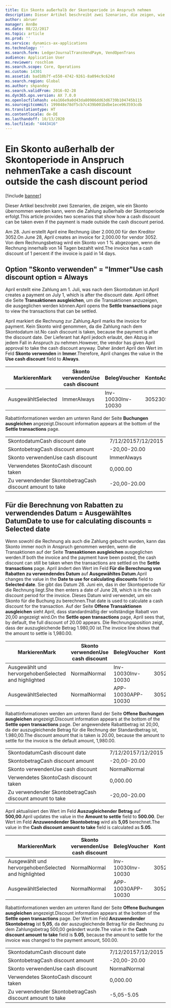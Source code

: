 ```yaml
---
title: Ein Skonto außerhalb der Skontoperiode in Anspruch nehmen
description: Dieser Artikel beschreibt zwei Szenarien, die zeigen, wie ein Skonto übernommen werden kann, wenn die Zahlung außerhalb der Skontoperiode erfolgt.
author: abruer
manager: AnnBe
ms.date: 08/22/2017
ms.topic: article
ms.prod: ''
ms.service: dynamics-ax-applications
ms.technology: ''
ms.search.form: LedgerJournalTransVendPaym, VendOpenTrans
audience: Application User
ms.reviewer: roschlom
ms.search.scope: Core, Operations
ms.custom: 14301
ms.assetid: bad10b7f-e550-4742-9261-8a094c9c624d
ms.search.region: Global
ms.author: shpandey
ms.search.validFrom: 2016-02-28
ms.dyn365.ops.version: AX 7.0.0
ms.openlocfilehash: e4a166e9a0d43da80986dd63d6739b104745b115
ms.sourcegitcommit: 199848e78df5cb7c439b001bdbe1ece963593cdb
ms.translationtype: HT
ms.contentlocale: de-DE
ms.lasthandoff: 10/13/2020
ms.locfileid: "4443416"
---
```

# <a name="take-a-cash-discount-outside-the-cash-discount-period"></a><span data-ttu-id="c4859-103">Ein Skonto außerhalb der Skontoperiode in Anspruch nehmen</span><span class="sxs-lookup"><span data-stu-id="c4859-103">Take a cash discount outside the cash discount period</span></span>

[!include [banner](../includes/banner.md)]

<span data-ttu-id="c4859-104">Dieser Artikel beschreibt zwei Szenarien, die zeigen, wie ein Skonto übernommen werden kann, wenn die Zahlung außerhalb der Skontoperiode erfolgt.</span><span class="sxs-lookup"><span data-stu-id="c4859-104">This article provides two scenarios that show how a cash discount can be taken even if the payment is made outside the cash discount period.</span></span>

<span data-ttu-id="c4859-105">Am 28. Juni erstellt April eine Rechnung über 2.000,00 für den Kreditor 3052.</span><span class="sxs-lookup"><span data-stu-id="c4859-105">On June 28, April creates an invoice for 2,000.00 for vendor 3052.</span></span> <span data-ttu-id="c4859-106">Von dem Rechnungsbetrag wird ein Skonto von 1 % abgezogen, wenn die Rechnung innerhalb von 14 Tagen bezahlt wird.</span><span class="sxs-lookup"><span data-stu-id="c4859-106">The invoice has a cash discount of 1 percent if the invoice is paid in 14 days.</span></span>

## <a name="use-cash-discount-option--always"></a><span data-ttu-id="c4859-107">Option "Skonto verwenden" = "Immer"</span><span class="sxs-lookup"><span data-stu-id="c4859-107">Use cash discount option = Always</span></span>
<span data-ttu-id="c4859-108">April erstellt eine Zahlung am 1. Juli, was nach dem Skontodatum ist.</span><span class="sxs-lookup"><span data-stu-id="c4859-108">April creates a payment on July 1, which is after the discount date.</span></span> <span data-ttu-id="c4859-109">April öffnet die Seite **Transaktionen ausgleichen**, um die Transaktionen anzuzeigen, die ausgeglichen werden können.</span><span class="sxs-lookup"><span data-stu-id="c4859-109">April opens the **Settle transactions** page to view the transactions that can be settled.</span></span> 

<span data-ttu-id="c4859-110">April markiert die Rechnung zur Zahlung.</span><span class="sxs-lookup"><span data-stu-id="c4859-110">April marks the invoice for payment.</span></span> <span data-ttu-id="c4859-111">Kein Skonto wird genommen, da die Zahlung nach dem Skontodatum ist.</span><span class="sxs-lookup"><span data-stu-id="c4859-111">No cash discount is taken, because the payment is after the discount date.</span></span> <span data-ttu-id="c4859-112">Der Lieferant hat April jedoch erlaubt, den Abzug in jedem Fall in Anspruch zu nehmen.</span><span class="sxs-lookup"><span data-stu-id="c4859-112">However, the vendor has given April approval to take the cash discount anyway.</span></span> <span data-ttu-id="c4859-113">Daher ändert April den Wert im Feld **Skonto verwenden** in **Immer**.</span><span class="sxs-lookup"><span data-stu-id="c4859-113">Therefore, April changes the value in the **Use cash discount** field to **Always**.</span></span>

| <span data-ttu-id="c4859-114">Markieren</span><span class="sxs-lookup"><span data-stu-id="c4859-114">Mark</span></span>     | <span data-ttu-id="c4859-115">Skonto verwenden</span><span class="sxs-lookup"><span data-stu-id="c4859-115">Use cash discount</span></span> | <span data-ttu-id="c4859-116">Beleg</span><span class="sxs-lookup"><span data-stu-id="c4859-116">Voucher</span></span>   | <span data-ttu-id="c4859-117">Konto</span><span class="sxs-lookup"><span data-stu-id="c4859-117">Account</span></span> | <span data-ttu-id="c4859-118">Skontodatum</span><span class="sxs-lookup"><span data-stu-id="c4859-118">Cash discount date</span></span> | <span data-ttu-id="c4859-119">Fälligkeitsdatum</span><span class="sxs-lookup"><span data-stu-id="c4859-119">Due date</span></span>  | <span data-ttu-id="c4859-120">Rechnung</span><span class="sxs-lookup"><span data-stu-id="c4859-120">Invoice</span></span> | <span data-ttu-id="c4859-121">Betrag in Buchungswährung</span><span class="sxs-lookup"><span data-stu-id="c4859-121">Amount in transaction currency</span></span> | <span data-ttu-id="c4859-122">Währung</span><span class="sxs-lookup"><span data-stu-id="c4859-122">Currency</span></span> | <span data-ttu-id="c4859-123">Auszugleichender Betrag</span><span class="sxs-lookup"><span data-stu-id="c4859-123">Amount to settle</span></span> |
|----------|-------------------|-----------|---------|--------------------|-----------|---------|--------------------------------|----------|------------------|
| <span data-ttu-id="c4859-124">Ausgewählt</span><span class="sxs-lookup"><span data-stu-id="c4859-124">Selected</span></span> | <span data-ttu-id="c4859-125">Immer</span><span class="sxs-lookup"><span data-stu-id="c4859-125">Always</span></span>            | <span data-ttu-id="c4859-126">Inv-10030</span><span class="sxs-lookup"><span data-stu-id="c4859-126">Inv-10030</span></span> | <span data-ttu-id="c4859-127">3052</span><span class="sxs-lookup"><span data-stu-id="c4859-127">3052</span></span>    | <span data-ttu-id="c4859-128">6/28/2015</span><span class="sxs-lookup"><span data-stu-id="c4859-128">6/28/2015</span></span>          | <span data-ttu-id="c4859-129">7/12/2015</span><span class="sxs-lookup"><span data-stu-id="c4859-129">7/12/2015</span></span> | <span data-ttu-id="c4859-130">10030</span><span class="sxs-lookup"><span data-stu-id="c4859-130">10030</span></span>   | <span data-ttu-id="c4859-131">-2,000,00</span><span class="sxs-lookup"><span data-stu-id="c4859-131">-2,000.00</span></span>                      | <span data-ttu-id="c4859-132">USD</span><span class="sxs-lookup"><span data-stu-id="c4859-132">USD</span></span>      | <span data-ttu-id="c4859-133">-1.980,00</span><span class="sxs-lookup"><span data-stu-id="c4859-133">-1,980.00</span></span>        |

<span data-ttu-id="c4859-134">Rabattinformationen werden am unteren Rand der Seite **Buchungen ausgleichen** angezeigt.</span><span class="sxs-lookup"><span data-stu-id="c4859-134">Discount information appears at the bottom of the **Settle transactions** page.</span></span>

|                              |           |
|------------------------------|-----------|
| <span data-ttu-id="c4859-135">Skontodatum</span><span class="sxs-lookup"><span data-stu-id="c4859-135">Cash discount date</span></span>           | <span data-ttu-id="c4859-136">7/12/2015</span><span class="sxs-lookup"><span data-stu-id="c4859-136">7/12/2015</span></span> |
| <span data-ttu-id="c4859-137">Skontobetrag</span><span class="sxs-lookup"><span data-stu-id="c4859-137">Cash discount amount</span></span>         | <span data-ttu-id="c4859-138">-20,00</span><span class="sxs-lookup"><span data-stu-id="c4859-138">-20.00</span></span>    |
| <span data-ttu-id="c4859-139">Skonto verwenden</span><span class="sxs-lookup"><span data-stu-id="c4859-139">Use cash discount</span></span>            | <span data-ttu-id="c4859-140">Immer</span><span class="sxs-lookup"><span data-stu-id="c4859-140">Always</span></span>    |
| <span data-ttu-id="c4859-141">Verwendetes Skonto</span><span class="sxs-lookup"><span data-stu-id="c4859-141">Cash discount taken</span></span>          | <span data-ttu-id="c4859-142">0,00</span><span class="sxs-lookup"><span data-stu-id="c4859-142">0.00</span></span>      |
| <span data-ttu-id="c4859-143">Zu verwendender Skontobetrag</span><span class="sxs-lookup"><span data-stu-id="c4859-143">Cash discount amount to take</span></span> | <span data-ttu-id="c4859-144">-20,00</span><span class="sxs-lookup"><span data-stu-id="c4859-144">-20.00</span></span>    |

## <a name="date-to-use-for-calculating-discounts--selected-date"></a><span data-ttu-id="c4859-145">Für die Berechnung von Rabatten zu verwendendes Datum = Ausgewähltes Datum</span><span class="sxs-lookup"><span data-stu-id="c4859-145">Date to use for calculating discounts = Selected date</span></span>
<span data-ttu-id="c4859-146">Wenn sowohl die Rechnung als auch die Zahlung gebucht wurden, kann das Skonto immer noch in Anspruch genommen werden, wenn die Transaktionen auf der Seite **Transaktionen ausgleichen** ausgeglichen werden.</span><span class="sxs-lookup"><span data-stu-id="c4859-146">If both the invoice and the payment have been posted, the cash discount can still be taken when the transactions are settled on the **Settle transactions** page.</span></span> <span data-ttu-id="c4859-147">April ändert den Wert im Feld **Für die Berechnung von Rabatten zu verwendendes Datum** auf **Ausgewähltes Datum**.</span><span class="sxs-lookup"><span data-stu-id="c4859-147">April changes the value in the **Date to use for calculating discounts** field to **Selected date**.</span></span> <span data-ttu-id="c4859-148">Sie gibt das Datum 28. Juni ein, das in der Skontoperiode für die Rechnung liegt.</span><span class="sxs-lookup"><span data-stu-id="c4859-148">She then enters a date of June 28, which is in the cash discount period for the invoice.</span></span> <span data-ttu-id="c4859-149">Dieses Datum wird verwendet, um ein Skonto für die Buchung zu berechnen.</span><span class="sxs-lookup"><span data-stu-id="c4859-149">That date is used to calculate a cash discount for the transaction.</span></span> <span data-ttu-id="c4859-150">Auf der Seite **Offene Transaktionen ausgleichen** sieht April, dass standardmäßig der vollständige Rabatt von 20,00 angezeigt wird.</span><span class="sxs-lookup"><span data-stu-id="c4859-150">On the **Settle open transactions** page, April sees that, by default, the full discount of 20.00 appears.</span></span> <span data-ttu-id="c4859-151">Die Rechnungsposition zeigt, dass der auszugleichende Betrag 1.980,00 ist.</span><span class="sxs-lookup"><span data-stu-id="c4859-151">The invoice line shows that the amount to settle is 1,980.00.</span></span>

| <span data-ttu-id="c4859-152">Markieren</span><span class="sxs-lookup"><span data-stu-id="c4859-152">Mark</span></span>                     | <span data-ttu-id="c4859-153">Skonto verwenden</span><span class="sxs-lookup"><span data-stu-id="c4859-153">Use cash discount</span></span> | <span data-ttu-id="c4859-154">Beleg</span><span class="sxs-lookup"><span data-stu-id="c4859-154">Voucher</span></span>   | <span data-ttu-id="c4859-155">Konto</span><span class="sxs-lookup"><span data-stu-id="c4859-155">Account</span></span> | <span data-ttu-id="c4859-156">Skontodatum</span><span class="sxs-lookup"><span data-stu-id="c4859-156">Cash discount date</span></span> | <span data-ttu-id="c4859-157">Fälligkeitsdatum</span><span class="sxs-lookup"><span data-stu-id="c4859-157">Due date</span></span>  | <span data-ttu-id="c4859-158">Rechnung</span><span class="sxs-lookup"><span data-stu-id="c4859-158">Invoice</span></span> | <span data-ttu-id="c4859-159">Betrag in Buchungswährung</span><span class="sxs-lookup"><span data-stu-id="c4859-159">Amount in transaction currency</span></span> | <span data-ttu-id="c4859-160">Währung</span><span class="sxs-lookup"><span data-stu-id="c4859-160">Currency</span></span> | <span data-ttu-id="c4859-161">Auszugleichender Betrag</span><span class="sxs-lookup"><span data-stu-id="c4859-161">Amount to settle</span></span> |
|--------------------------|-------------------|-----------|---------|--------------------|-----------|---------|--------------------------------|----------|------------------|
| <span data-ttu-id="c4859-162">Ausgewählt und hervorgehoben</span><span class="sxs-lookup"><span data-stu-id="c4859-162">Selected and highlighted</span></span> | <span data-ttu-id="c4859-163">Normal</span><span class="sxs-lookup"><span data-stu-id="c4859-163">Normal</span></span>            | <span data-ttu-id="c4859-164">Inv-10030</span><span class="sxs-lookup"><span data-stu-id="c4859-164">Inv-10030</span></span> | <span data-ttu-id="c4859-165">3052</span><span class="sxs-lookup"><span data-stu-id="c4859-165">3052</span></span>    | <span data-ttu-id="c4859-166">6/28/2015</span><span class="sxs-lookup"><span data-stu-id="c4859-166">6/28/2015</span></span>          | <span data-ttu-id="c4859-167">7/12/2015</span><span class="sxs-lookup"><span data-stu-id="c4859-167">7/12/2015</span></span> | <span data-ttu-id="c4859-168">10030</span><span class="sxs-lookup"><span data-stu-id="c4859-168">10030</span></span>   | <span data-ttu-id="c4859-169">-2,000,00</span><span class="sxs-lookup"><span data-stu-id="c4859-169">-2,000.00</span></span>                      | <span data-ttu-id="c4859-170">USD</span><span class="sxs-lookup"><span data-stu-id="c4859-170">USD</span></span>      | <span data-ttu-id="c4859-171">-1.980,00</span><span class="sxs-lookup"><span data-stu-id="c4859-171">-1,980.00</span></span>        |
| <span data-ttu-id="c4859-172">Ausgewählt</span><span class="sxs-lookup"><span data-stu-id="c4859-172">Selected</span></span>                 | <span data-ttu-id="c4859-173">Normal</span><span class="sxs-lookup"><span data-stu-id="c4859-173">Normal</span></span>            | <span data-ttu-id="c4859-174">APP-10030</span><span class="sxs-lookup"><span data-stu-id="c4859-174">APP-10030</span></span> | <span data-ttu-id="c4859-175">3052</span><span class="sxs-lookup"><span data-stu-id="c4859-175">3052</span></span>    | <span data-ttu-id="c4859-176">7/15/2015</span><span class="sxs-lookup"><span data-stu-id="c4859-176">7/15/2015</span></span>          | <span data-ttu-id="c4859-177">7/15/2015</span><span class="sxs-lookup"><span data-stu-id="c4859-177">7/15/2015</span></span> |         | <span data-ttu-id="c4859-178">500,00</span><span class="sxs-lookup"><span data-stu-id="c4859-178">500.00</span></span>                         | <span data-ttu-id="c4859-179">USD</span><span class="sxs-lookup"><span data-stu-id="c4859-179">USD</span></span>      | <span data-ttu-id="c4859-180">500,00</span><span class="sxs-lookup"><span data-stu-id="c4859-180">500.00</span></span>           |

<span data-ttu-id="c4859-181">Rabattinformationen werden am unteren Rand der Seite **Offene Buchungen ausgleichen** angezeigt.</span><span class="sxs-lookup"><span data-stu-id="c4859-181">Discount information appears at the bottom of the **Settle open transactions** page.</span></span> <span data-ttu-id="c4859-182">Der angewendete Rabattbetrag ist 20,00, da der auszugleichende Betrag für die Rechnung der Standardbetrag ist, 1.980,00.</span><span class="sxs-lookup"><span data-stu-id="c4859-182">The discount amount that is taken is 20.00, because the amount to settle for the invoice is the default amount, 1,980.00.</span></span>

|                              |           |
|------------------------------|-----------|
| <span data-ttu-id="c4859-183">Skontodatum</span><span class="sxs-lookup"><span data-stu-id="c4859-183">Cash discount date</span></span>           | <span data-ttu-id="c4859-184">7/12/2015</span><span class="sxs-lookup"><span data-stu-id="c4859-184">7/12/2015</span></span> |
| <span data-ttu-id="c4859-185">Skontobetrag</span><span class="sxs-lookup"><span data-stu-id="c4859-185">Cash discount amount</span></span>         | <span data-ttu-id="c4859-186">-20,00</span><span class="sxs-lookup"><span data-stu-id="c4859-186">-20.00</span></span>    |
| <span data-ttu-id="c4859-187">Skonto verwenden</span><span class="sxs-lookup"><span data-stu-id="c4859-187">Use cash discount</span></span>            | <span data-ttu-id="c4859-188">Normal</span><span class="sxs-lookup"><span data-stu-id="c4859-188">Normal</span></span>    |
| <span data-ttu-id="c4859-189">Verwendetes Skonto</span><span class="sxs-lookup"><span data-stu-id="c4859-189">Cash discount taken</span></span>          | <span data-ttu-id="c4859-190">0,00</span><span class="sxs-lookup"><span data-stu-id="c4859-190">0.00</span></span>      |
| <span data-ttu-id="c4859-191">Zu verwendender Skontobetrag</span><span class="sxs-lookup"><span data-stu-id="c4859-191">Cash discount amount to take</span></span> | <span data-ttu-id="c4859-192">-20,00</span><span class="sxs-lookup"><span data-stu-id="c4859-192">-20.00</span></span>    |

<span data-ttu-id="c4859-193">April aktualisiert den Wert im Feld **Auszugleichender Betrag** auf **500,00**.</span><span class="sxs-lookup"><span data-stu-id="c4859-193">April updates the value in the **Amount to settle** field to **500.00**.</span></span> <span data-ttu-id="c4859-194">Der Wert im Feld **Anzuwendender Skontobetrag** wird als **5,05** berechnet.</span><span class="sxs-lookup"><span data-stu-id="c4859-194">The value in the **Cash discount amount to take** field is calculated as **5.05**.</span></span>

| <span data-ttu-id="c4859-195">Markieren</span><span class="sxs-lookup"><span data-stu-id="c4859-195">Mark</span></span>                     | <span data-ttu-id="c4859-196">Skonto verwenden</span><span class="sxs-lookup"><span data-stu-id="c4859-196">Use cash discount</span></span> | <span data-ttu-id="c4859-197">Beleg</span><span class="sxs-lookup"><span data-stu-id="c4859-197">Voucher</span></span>   | <span data-ttu-id="c4859-198">Konto</span><span class="sxs-lookup"><span data-stu-id="c4859-198">Account</span></span> | <span data-ttu-id="c4859-199">Datum</span><span class="sxs-lookup"><span data-stu-id="c4859-199">Date</span></span>      | <span data-ttu-id="c4859-200">Fälligkeitsdatum</span><span class="sxs-lookup"><span data-stu-id="c4859-200">Due date</span></span>  | <span data-ttu-id="c4859-201">Rechnung</span><span class="sxs-lookup"><span data-stu-id="c4859-201">Invoice</span></span> | <span data-ttu-id="c4859-202">Betrag in Buchungswährung</span><span class="sxs-lookup"><span data-stu-id="c4859-202">Amount in transaction currency</span></span> | <span data-ttu-id="c4859-203">Währung</span><span class="sxs-lookup"><span data-stu-id="c4859-203">Currency</span></span> | <span data-ttu-id="c4859-204">Auszugleichender Betrag</span><span class="sxs-lookup"><span data-stu-id="c4859-204">Amount to settle</span></span> |
|--------------------------|-------------------|-----------|---------|-----------|-----------|---------|--------------------------------|----------|------------------|
| <span data-ttu-id="c4859-205">Ausgewählt und hervorgehoben</span><span class="sxs-lookup"><span data-stu-id="c4859-205">Selected and highlighted</span></span> | <span data-ttu-id="c4859-206">Normal</span><span class="sxs-lookup"><span data-stu-id="c4859-206">Normal</span></span>            | <span data-ttu-id="c4859-207">Inv-10030</span><span class="sxs-lookup"><span data-stu-id="c4859-207">Inv-10030</span></span> | <span data-ttu-id="c4859-208">3052</span><span class="sxs-lookup"><span data-stu-id="c4859-208">3052</span></span>    | <span data-ttu-id="c4859-209">6/28/2015</span><span class="sxs-lookup"><span data-stu-id="c4859-209">6/28/2015</span></span> | <span data-ttu-id="c4859-210">7/12/2015</span><span class="sxs-lookup"><span data-stu-id="c4859-210">7/12/2015</span></span> | <span data-ttu-id="c4859-211">10030</span><span class="sxs-lookup"><span data-stu-id="c4859-211">10030</span></span>   | <span data-ttu-id="c4859-212">2.000,00</span><span class="sxs-lookup"><span data-stu-id="c4859-212">2,000.00</span></span>                       | <span data-ttu-id="c4859-213">USD</span><span class="sxs-lookup"><span data-stu-id="c4859-213">USD</span></span>      | <span data-ttu-id="c4859-214">-500,00</span><span class="sxs-lookup"><span data-stu-id="c4859-214">-500.00</span></span>          |
| <span data-ttu-id="c4859-215">Ausgewählt</span><span class="sxs-lookup"><span data-stu-id="c4859-215">Selected</span></span>                 | <span data-ttu-id="c4859-216">Normal</span><span class="sxs-lookup"><span data-stu-id="c4859-216">Normal</span></span>            | <span data-ttu-id="c4859-217">APP-10030</span><span class="sxs-lookup"><span data-stu-id="c4859-217">APP-10030</span></span> | <span data-ttu-id="c4859-218">3052</span><span class="sxs-lookup"><span data-stu-id="c4859-218">3052</span></span>    | <span data-ttu-id="c4859-219">7/15/2015</span><span class="sxs-lookup"><span data-stu-id="c4859-219">7/15/2015</span></span> | <span data-ttu-id="c4859-220">7/15/2015</span><span class="sxs-lookup"><span data-stu-id="c4859-220">7/15/2015</span></span> |         | <span data-ttu-id="c4859-221">500,00</span><span class="sxs-lookup"><span data-stu-id="c4859-221">500.00</span></span>                         | <span data-ttu-id="c4859-222">USD</span><span class="sxs-lookup"><span data-stu-id="c4859-222">USD</span></span>      | <span data-ttu-id="c4859-223">500,00</span><span class="sxs-lookup"><span data-stu-id="c4859-223">500.00</span></span>           |

<span data-ttu-id="c4859-224">Rabattinformationen werden am unteren Rand der Seite **Offene Buchungen ausgleichen** angezeigt.</span><span class="sxs-lookup"><span data-stu-id="c4859-224">Discount information appears at the bottom of the **Settle open transactions** page.</span></span> <span data-ttu-id="c4859-225">Der Wert im Feld **Anzuwendender Skontobetrag** ist **5,05**, da der auszugleichende Betrag für die Rechnung zu dem Zahlungsbetrag 500,00 geändert wurde.</span><span class="sxs-lookup"><span data-stu-id="c4859-225">The value in the **Cash discount amount to take** field is **5.05**, because the amount to settle for the invoice was changed to the payment amount, 500.00.</span></span>

|                              |           |
|------------------------------|-----------|
| <span data-ttu-id="c4859-226">Skontodatum</span><span class="sxs-lookup"><span data-stu-id="c4859-226">Cash discount date</span></span>           | <span data-ttu-id="c4859-227">7/12/2015</span><span class="sxs-lookup"><span data-stu-id="c4859-227">7/12/2015</span></span> |
| <span data-ttu-id="c4859-228">Skontobetrag</span><span class="sxs-lookup"><span data-stu-id="c4859-228">Cash discount amount</span></span>         | <span data-ttu-id="c4859-229">-20,00</span><span class="sxs-lookup"><span data-stu-id="c4859-229">-20.00</span></span>    |
| <span data-ttu-id="c4859-230">Skonto verwenden</span><span class="sxs-lookup"><span data-stu-id="c4859-230">Use cash discount</span></span>            | <span data-ttu-id="c4859-231">Normal</span><span class="sxs-lookup"><span data-stu-id="c4859-231">Normal</span></span>    |
| <span data-ttu-id="c4859-232">Verwendetes Skonto</span><span class="sxs-lookup"><span data-stu-id="c4859-232">Cash discount taken</span></span>          | <span data-ttu-id="c4859-233">0,00</span><span class="sxs-lookup"><span data-stu-id="c4859-233">0.00</span></span>      |
| <span data-ttu-id="c4859-234">Zu verwendender Skontobetrag</span><span class="sxs-lookup"><span data-stu-id="c4859-234">Cash discount amount to take</span></span> | <span data-ttu-id="c4859-235">-5,05</span><span class="sxs-lookup"><span data-stu-id="c4859-235">-5.05</span></span>     |





